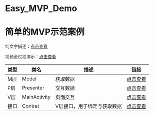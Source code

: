 # Easy_MVP_Demo
# 简单的MVP示范案例

纯文字描述：[点击查看](https://www.bilibili.com/read/cv11839793)

视频全过程演示：[点击查看](https://www.bilibili.com/video/BV1hb4y1C7Be?share_source=copy_web)


类型 | 类名 | 描述 | 链接
--|--|--|--|
M层 | Model  | 获取数据 | [点击查看](https://github1s.com/17396743/Easy_MVP_Demo/blob/master/app/src/main/java/com/example/myapplication/model/Model.java)
P层 |  Presenter  |  交互数据 | [点击查看](https://github1s.com/17396743/Easy_MVP_Demo/blob/master/app/src/main/java/com/example/myapplication/presenter/Presenter.java)
V层 |  MainActivity  |  页面交互 | [点击查看](https://github1s.com/17396743/Easy_MVP_Demo/blob/master/app/src/main/java/com/example/myapplication/view/MainActivity.java)
接口 |  Contrat  |  V层接口，用于绑定与获取数据 | [点击查看](https://github1s.com/17396743/Easy_MVP_Demo/blob/master/app/src/main/java/com/example/myapplication/contart/Contrat.java)
